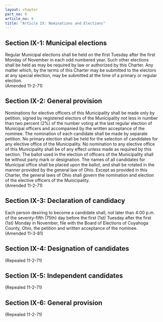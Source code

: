 ```yaml
---
layout: chapter
part_no: 0
article_no: 9
title: "Article IX: Nominations and Elections"
---
```


## Section IX-1: Municipal elections

Regular Municipal elections shall be held on the first Tuesday after the first
Monday of November in each odd numbered year. Such other elections shall be held
as may be required by law or authorized by this Charter. Any matter which, by
the terms of this Charter may be submitted to the electors at any special
election, may be submitted at the time of a primary or regular election.  
(Amended 11-2-71)

## Section IX-2: General provision

Nominations for elective officers of this Municipality shall be made only by
petition, signed by registered electors of the Municipality not less in number
than two percent (2%) of the number voting at the last regular election of
Municipal officers and accompanied by the written acceptance of the nominee. The
nomination of each candidate shall be made by separate petition. No primary
election shall be held for the selection of candidates for any elective office
of the Municipality. No nomination to any elective office of this Municipality
shall be of any effect unless made as required by this section. The ballot used
in the election of officers of the Municipality shall be without party mark or
designation. The names of all candidates for Municipal office shall be placed
upon the ballot, and shall be rotated in the manner provided by the general law
of Ohio. Except as provided in this Charter, the general laws of Ohio shall
govern the nomination and election of the elective officers of the
Municipality.  
(Amended 11-2-71)

## Section IX-3: Declaration of candidacy

Each person desiring to become a candidate shall, not later than 4:00 p.m. of
the seventy-fifth (75th) day before the first (1st) Tuesday after the first
(1st) Monday in November, file with the Board of Elections of Cuyahoga County,
Ohio, the petition and written acceptance of the nominee.  
(Amended 11-3-81)

## Section IX-4: Designation of candidates

(Repealed 11-2-71)

## Section IX-5: Independent candidates

(Repealed 11-2-71)

## Section IX-6: General provision

(Repealed 11-2-71)
